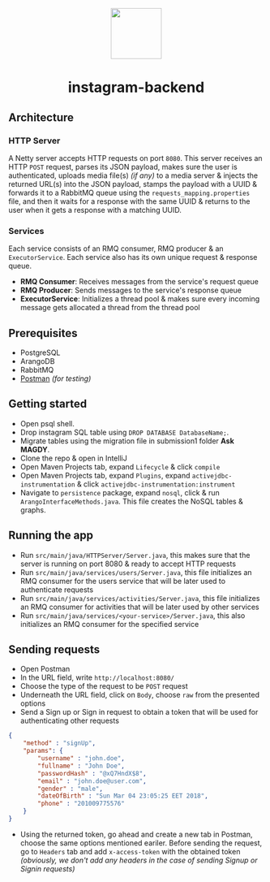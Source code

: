 <p align="center">
  <img src="https://user-images.githubusercontent.com/11808903/36056926-52b61114-0e11-11e8-8d4e-b5b1cd5a84cf.png" width="100"/>
</p>

<h1 align="center">instagram-backend</h1>

## Architecture

### HTTP Server
A Netty server accepts HTTP requests on port `8080`. This server receives an HTTP `POST` request, parses its JSON payload, makes sure the user is authenticated, uploads media file(s) _(if any)_ to a media server & injects the returned URL(s) into the JSON payload, stamps the payload with a UUID & forwards it to a RabbitMQ queue using the `requests_mapping.properties` file, and then it waits for a response with the same UUID & returns to the user when it gets a response with a matching UUID.

### Services
Each service consists of an RMQ consumer, RMQ producer & an `ExecutorService`. Each service also has its own unique request & response queue.

- **RMQ Consumer**: Receives messages from the service's request queue
- **RMQ Producer**: Sends messages to the service's response queue
- **ExecutorService**: Initializes a thread pool & makes sure every incoming message gets allocated a thread from the thread pool

## Prerequisites
- PostgreSQL
- ArangoDB
- RabbitMQ
- [Postman](https://www.getpostman.com/apps) _(for testing)_

## Getting started
- Open psql shell.
- Drop instagram SQL table using `DROP DATABASE DatabaseName;`.
- Migrate tables using the migration file in submission1 folder **Ask MAGDY**.
- Clone the repo & open in IntelliJ
- Open Maven Projects tab, expand `Lifecycle` & click `compile`
- Open Maven Projects tab, expand `Plugins`, expand `activejdbc-instrumentation` & click `activejdbc-instrumentation:instrument`
- Navigate to `persistence` package, expand `nosql`, click & run `ArangoInterfaceMethods.java`. This file creates the NoSQL tables & graphs.

## Running the app
- Run `src/main/java/HTTPServer/Server.java`, this makes sure that the server is running on port 8080 & ready to accept HTTP requests
- Run `src/main/java/services/users/Server.java`, this file initializes an RMQ consumer for the users service that will be later used to authenticate requests
- Run `src/main/java/services/activities/Server.java`, this file initializes an RMQ consumer for activities that will be later used by other services
- Run `src/main/java/services/<your-service>/Server.java`, this also initializes an RMQ consumer for the specified service

## Sending requests
- Open Postman
- In the URL field, write `http://localhost:8080/`
- Choose the type of the request to be `POST` request
- Underneath the URL field, click on `Body`, choose `raw` from the presented options
- Send a Sign up or Sign in request to obtain a token that will be used for authenticating other requests

```json
{
    "method" : "signUp",
    "params": {
        "username" : "john.doe",
        "fullname" : "John Doe",
        "passwordHash" : "@xQ7HndX$8",
        "email" : "john.doe@user.com",
        "gender" : "male",
        "dateOfBirth" : "Sun Mar 04 23:05:25 EET 2018",
        "phone" : "201009775576"
    }
}
```

- Using the returned token, go ahead and create a new tab in Postman, choose the same options mentioned eariler. Before sending the request, go to `Headers` tab and add `x-access-token` with the obtained token _(obviously, we don't add any headers in the case of sending Signup or Signin requests)_
